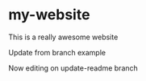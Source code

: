 # my-website

This is a really awesome website

Update from branch example

Now editing on update-readme branch
